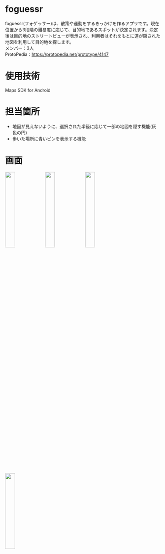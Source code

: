 # foguessr
foguessr(フォゲッサー)は、散策や運動をするきっかけを作るアプリです。現在位置から3段階の難易度に応じて、目的地であるスポットが決定されます。決定後は目的地のストリートビューが表示され、利用者はそれをもとに道が隠された地図を利用して目的地を探します。
<br>
メンバー：3人
<br>
ProtoPedia：https://protopedia.net/prototype/4147

# 使用技術
Maps SDK for Android

# 担当箇所
+ 地図が見えないように、選択された半径に応じて一部の地図を隠す機能(灰色の円)
+ 歩いた場所に青いピンを表示する機能

# 画面
<div style=display: flex;>
  <img src="https://github.com/user-attachments/assets/685b2aa8-5713-4479-b346-db6b6002bca3" width=25%>
  <img src="https://github.com/user-attachments/assets/065f8638-2337-41c7-a2f5-77cd8e957df3" width=25%>
  <img src="https://github.com/user-attachments/assets/94c89787-d2a1-4be9-b2f5-23c966cf73d5" width=25%>
  <img src="https://github.com/user-attachments/assets/085be78d-b1cf-42e7-8269-15e1521bd414" width=25%>
</div>




